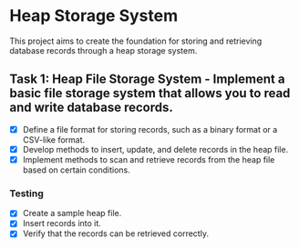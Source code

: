 # Heap Storage System

This project aims to create the foundation for storing and retrieving database records through a heap storage system.

## Task 1: Heap File Storage System - Implement a basic file storage system that allows you to read and write database records.
- [x] Define a file format for storing records, such as a binary format or a CSV-like format.
- [x] Develop methods to insert, update, and delete records in the heap file.
- [x] Implement methods to scan and retrieve records from the heap file based on certain conditions.

### Testing
- [x] Create a sample heap file.
- [x] Insert records into it.
- [x] Verify that the records can be retrieved correctly.
